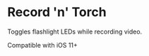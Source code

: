 Record 'n' Torch
==========

Toggles flashlight LEDs while recording video.

Compatible with iOS 11+
